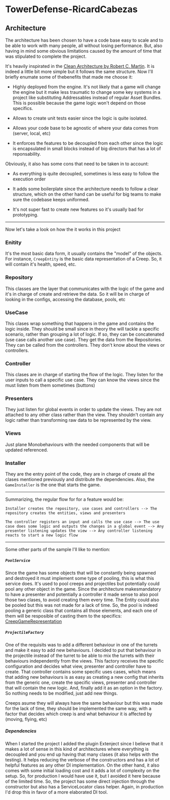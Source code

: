 # TowerDefense-RicardCabezas

## Architecture
The architecture has been chosen to have a code base easy to scale and to be able to work with many people, all without losing performance. But, also having
in mind some obvious limitations caused by the amount of time that was stipulated to complete the project.

It's heavily inspirated in the [Clean Architecture by Robert C. Martin](https://blog.cleancoder.com/uncle-bob/2012/08/13/the-clean-architecture.html).
It is indeed a little bit more simple but it follows the same structure. Now I'll briefly enumate some of thebenefits that made me choose it:

- Highly deployed from the engine. It's not likely that a game will change the engine but it make less traumatic to change some key systems
in a project like substituting Addressables instead of regular Asset Bundles. This is possible because the game logic won't depend on those specifics.

- Allows to create unit tests easier since the logic is quite isolated.

- Allows your code base to be agnostic of where your data comes from (server, local, etc)

- It enforces the features to be decoupled from each other since the logic is encapsulated in small blocks instead of big directors that has a lot of
reponsability.

Obviously, it also has some cons that need to be taken in to account:

- As everything is quite decoupled, sometimes is less easy to follow the execution order

- It adds some boilerplate since the architecture needs to follow a clear structure, which on the other hand can be useful for big teams to make sure the
codebase keeps uniformed.

- It's not super fast to create new features so it's usually bad for prototyping.

-------------------------------

Now let's take a look on how the it works in this project

### Enitity
It's the most basic data form, it usually contains the "model" of the objects. For instance,  `CreepEntity`
is the basic data representation of a Creep. So, it will contain it's health, speed, etc.

### Repository
This classes are the layer that communicates with the logic of the game and it's in charge of create and retrieve
the data. So it will be in charge of looking in the configs, accessing the database, pools, etc

### UseCase
This clases wrap something that happens in the game and contains the logic inside. They should be small
since in theory the will tackle a specific scenario, rather than grouping a lot of logic. If so, they can be 
concatenated (use case calls another use case). They get the data from the Repositories. They can be called from the controllers. They don't know about the views or controllers.

### Controller
This clases are in charge of starting the flow of the logic. They listen for the user inputs to call a specific use case. They can know the views since the must listen from them sometimes (buttons)

### Presenters
They just listen for global events in order to update the views. They are not attached to any other class rather than the view. They shouldn't contain any logic rather than transforming raw data to be represented by the view.

### Views
Just plane Monobehaviours with the needed components that will be updated referenced.

### Installer
They are the entry point of the code, they are in charge of create all the clases mentioned previously and distribute the dependencies. Also, the `GameInstaller` is the one that starts the game.

-------------------------------

Summarizing, the regular flow for for a feature would be:


```
Installer creates the repository, use cases and controllers --> The repository creates the entities, views and presenters

The controller registers an input and calls the use case --> The use case does some logic and outputs the changes in a global event --> Any presenter listening updates the view --> Any controller listening reacts to start a new logic flow
```


-------------------------------


Some other parts of the sample I'll like to mention:

##### `PoolService`
Since the game has some objects that will be constantly being spawned and destroyed it must implement some type of pooling, this is what this service does. It's used to pool creeps and projectiles but potentially could pool any other object in the game.
Since the architecture makesmandatory to have a presenter and potentially a controller it made sense to also pool those two clases, to avoid creating them every time. The Entity could also be pooled but this was not made for a lack of time. So, the pool is indeed pooling a generic class that contains all those elements, and each one of them will be resposible of casting them to the specifics:  [CreepGameRepresentation](Assets/Scripts/Core/Creeps/Views/CreepGameRepresentation.cs)


##### `ProjectileFactory`
One of the requisits was to add a different behaviour in one of the turrets and make it easy to add new behaviours.
 I decided to put that behaviour in the projectile instead of the turret to be able to mix the turrets with their behaviours independently 
from the views. This factory receives the specific configuration and decides what view, presenter and controller have to create. 
That controller contains some specific uses cases, which means that adding new behaviours is as easy as creating a new config that inherits from 
the generic one, create the specific views, presenter and controller that will contain the new logic. And, finally add it as an option in the
 factory. So nothing needs to be modified, just add new things.

Creeps asume they will always have the same behaviour but this was made for the lack of time, they should be implemented the same way, with a factor 
that decides which creep is and what behaviour it is affected by (moving, flying, etc)


##### Dependencies
When I started the project I added the plugin Extenject since I believe that it makes a lot of sense in this kind of architectures where everything is decoupled and you end up having that many clases (it also helps with the testing). It helps reducing the verbose of the constructors and has a lot of helpful features as any other DI implementation. On the other hand, it also comes with some initial loading cost and it adds a lot of complexity on the setup. So, for production I would have use it, but I avoided it here because of the limited time. So, the project has some direct injection through the constructor but also has a ServiceLocator class helper. Again, in production I'd drop this in favor of a more elaborated DI tool.
